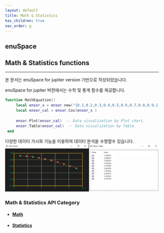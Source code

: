 ```yaml
---
layout: default
title: Math & Statistics
has_children: true
nav_order: g
---
```


## enuSpace

## Math & Statistics functions

---

본 문서는 enuSpace for jupiter version 기반으로 작성되었습니다.

enuSpace for jupiter 버젼에서는 수학 및 통계 함수를 제공합니다.

```lua
function MathEquation()
     local ensor_x = ensor.new("{0.1,0.2,0.3,0.4,0.5,0.6,0.7,0.8,0.9,1.0}")
     local ensor_cal = ensor.Cos(ensor_x )

     ensor.Plot(ensor_cal)  -- Data visualization by Plot chart.
     ensor.Table(ensor_cal)  -- Data visualization by Table.
 end
```

다양한 데이터 가시화 기능을 이용하여 데이터 분석을 수행할수 있습니다.![](./assets/statistics/plot_table.png)

### Math & Statistics API Category

* #### [Math](/statistics/math-api.html)
* #### [Statistics](/statistics/statistics-api.html)



